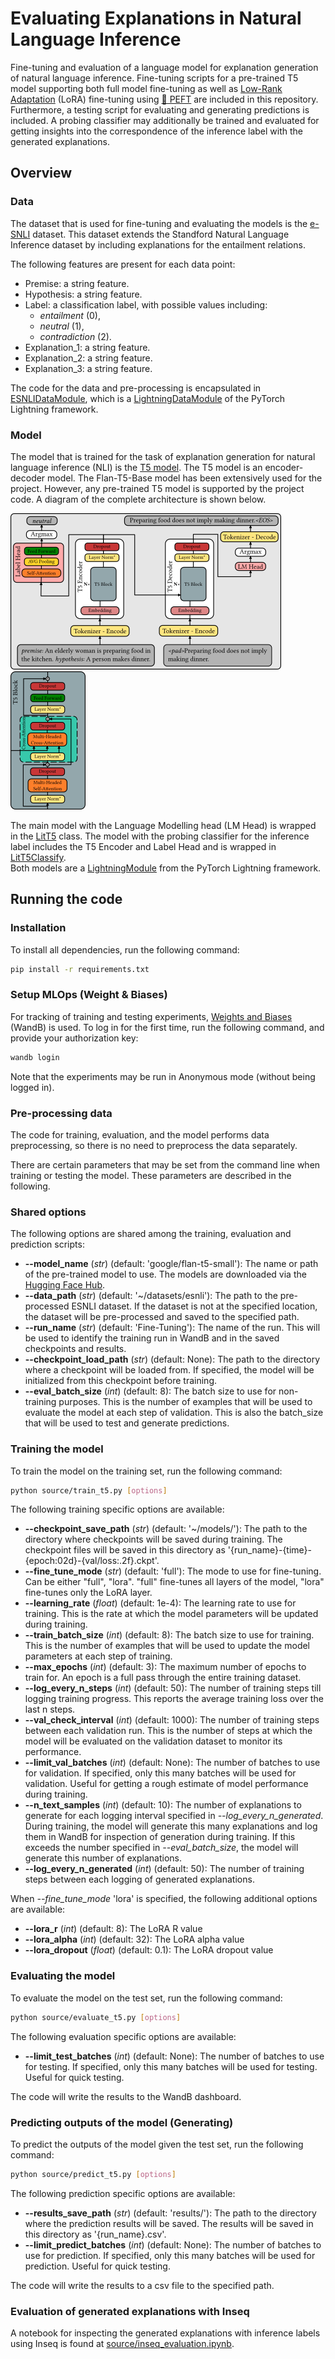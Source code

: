 # Evaluating Explanations in Natural Language Inference
Fine-tuning and evaluation of a language model for explanation generation of natural language inference. Fine-tuning scripts for a pre-trained T5 model supporting both full model fine-tuning as well as [Low-Rank Adaptation](https://arxiv.org/abs/2106.09685) (LoRA) fine-tuning using [🤗 PEFT](https://github.com/huggingface/peft) are included in this repository. Furthermore, a testing script for evaluating and generating predictions is included. A probing classifier may additionally be trained and evaluated for getting insights into the correspondence of the inference label with the generated explanations.

## Overview
### Data
The dataset that is used for fine-tuning and evaluating the models is the [e-SNLI](https://huggingface.co/datasets/esnli) dataset. This dataset extends the Standford Natural Language Inference dataset by including explanations for the entailment relations.

The following features are present for each data point:
- Premise: a string feature.
- Hypothesis: a string feature.
- Label: a classification label, with possible values including: 
  - *entailment* (0),
  - *neutral* (1),
  - *contradiction* (2).
- Explanation_1: a string feature.
- Explanation_2: a string feature.
- Explanation_3: a string feature.

The code for the data and pre-processing is encapsulated in [ESNLIDataModule](esnli_data.py), which is a [LightningDataModule](https://lightning.ai/docs/pytorch/stable/data/datamodule.html?highlight%3Ddatamodule) of the PyTorch Lightning framework.

### Model
The model that is trained for the task of explanation generation for natural language inference (NLI) is the [T5 model](https://huggingface.co/docs/transformers/model_doc/t5). The T5 model is an encoder-decoder model. The Flan-T5-Base model has been extensively used for the project. However, any pre-trained T5 model is supported by the project code. A diagram of the complete architecture is shown below.

![Model architecture diagram](images/model_architecture.png)
![T5 Block](images/T5_block.png)

The main model with the Language Modelling head (LM Head) is wrapped in the [LitT5](t5_lit_module.py) class. The model with the probing classifier for the inference label includes the T5 Encoder and Label Head and is wrapped in [LitT5Classify](t5_lit_classify.py).  
Both models are a [LightningModule](https://lightning.ai/docs/pytorch/stable/common/lightning_module.html) from the PyTorch Lightning framework.

## Running the code
### Installation
To install all dependencies, run the following command:
```bash
pip install -r requirements.txt
```

### Setup MLOps (Weight & Biases)
For tracking of training and testing experiments, [Weights and Biases](https://wandb.ai/site) (WandB) is used. To log in for the first time, run the following command, and provide your authorization key:
```bash
wandb login
```
Note that the experiments may be run in Anonymous mode (without being logged in).

### Pre-processing data
The code for training, evaluation, and the model performs data preprocessing, so there is no need to preprocess the data separately.

There are certain parameters that may be set from the command line when training or testing the model. These parameters are described in the following.

### Shared options
The following options are shared among the training, evaluation and prediction scripts:

- **--model_name** (*str*) (default: 'google/flan-t5-small'): The name or path of the pre-trained model to use. The models are downloaded via the [Hugging Face Hub](https://huggingface.co/models).
- **--data_path** (*str*) (default: '~/datasets/esnli'): The path to the pre-processed ESNLI dataset. If the dataset is not at the specified location, the dataset will be pre-processed and saved to the specified path.
- **--run_name** (*str*) (default: 'Fine-Tuning'): The name of the run. This will be used to identify the training run in WandB and in the saved checkpoints and results.
- **--checkpoint_load_path** (*str*) (default: None): The path to the directory where a checkpoint will be loaded from. If specified, the model will be initialized from this checkpoint before training.
- **--eval_batch_size** (*int*) (default: 8): The batch size to use for non-training purposes. This is the number of examples that will be used to evaluate the model at each step of validation. This is also the batch_size that will be used to test and generate predictions.

### Training the model
To train the model on the training set, run the following command:

```bash
python source/train_t5.py [options]
```
The following training specific options are available:
- **--checkpoint_save_path** (*str*) (default: '~/models/'): The path to the directory where checkpoints will be saved during training. The checkpoint files will be saved in this directory as '{run_name}-{time}-{epoch:02d}-{val/loss:.2f}.ckpt'.
- **--fine_tune_mode** (*str*) (default: 'full'): The mode to use for fine-tuning. Can be either "full", "lora". "full" fine-tunes all layers of the model, "lora" fine-tunes only the LoRA layer.
- **--learning_rate** (*float*) (default: 1e-4): The learning rate to use for training. This is the rate at which the model parameters will be updated during training.
- **--train_batch_size** (*int*) (default: 8): The batch size to use for training. This is the number of examples that will be used to update the model parameters at each step of training.
- **--max_epochs** (*int*) (default: 3): The maximum number of epochs to train for. An epoch is a full pass through the entire training dataset.
- **--log_every_n_steps** (*int*) (default: 50): The number of training steps till logging training progress. This reports the average training loss over the last n steps.
- **--val_check_interval** (*int*) (default: 1000): The number of training steps between each validation run. This is the number of steps at which the model will be evaluated on the validation dataset to monitor its performance.
- **--limit_val_batches** (*int*) (default: None): The number of batches to use for validation. If specified, only this many batches will be used for validation. Useful for getting a rough estimate of model performance during training.
- **--n_text_samples** (*int*) (default: 10): The number of explanations to generate for each logging interval specified in *--log_every_n_generated*. During training, the model will generate this many explanations and log them in WandB for inspection of generation during training. If this exceeds the number specified in *--eval_batch_size*, the model will generate this number of explanations.
- **--log_every_n_generated** (*int*) (default: 50): The number of training steps between each logging of generated explanations.

When *--fine_tune_mode* 'lora' is specified, the following additional options are available:
- **--lora_r** (*int*) (default: 8): The LoRA R value
- **--lora_alpha** (*int*) (default: 32): The LoRA alpha value
- **--lora_dropout** (*float*) (default: 0.1): The LoRA dropout value

### Evaluating the model
To evaluate the model on the test set, run the following command:

```bash
python source/evaluate_t5.py [options]
```
The following evaluation specific options are available:
- **--limit_test_batches** (*int*) (default: None): The number of batches to use for testing. If specified, only this many batches will be used for testing. Useful for quick testing.

The code will write the results to the WandB dashboard.

### Predicting outputs of the model (Generating)
To predict the outputs of the model given the test set, run the following command:

```bash
python source/predict_t5.py [options]
```
The following prediction specific options are available:
- **--results_save_path** (*str*) (default: 'results/'): The path to the directory where the prediction results will be saved. The results will be saved in this directory as '{run_name}.csv'.
- **--limit_predict_batches** (*int*) (default: None): The number of batches to use for prediction. If specified, only this many batches will be used for prediction. Useful for quick testing.

The code will write the results to a csv file to the specified path.

### Evaluation of generated explanations with Inseq
A notebook for inspecting the generated explanations with inference labels using Inseq is found at [source/inseq_evaluation.ipynb](inseq_evaluation.ipynb).